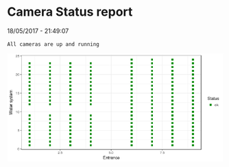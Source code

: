Camera Status report
================
18/05/2017 - 21:49:07

    All cameras are up and running

![](camreport_files/figure-markdown_github/unnamed-chunk-2-1.png)
